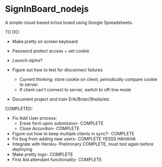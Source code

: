 # SignInBoard_nodejs

A simple cloud-based in/out board using Google Spreadsheets.

TO DO:


- Make pretty on screen keyboard

- Password protect access + set cookie
- *Launch alpha?*
- Figure out how to test for disconnect failures
	- Current thinking: store cookie on client, periodically compare cookie to server. 
	- If client can't connect to server, switch to off-line mode
- Document project and train Erik/Brian/Sheila/etc

COMPLETED:
- Fix Add User process:
	- Erase form upon submission- COMPLETE
	- Close Accordion- COMPLETE
- Figure out how to keep multiple clients in sync?- COMPLETE
- Fix bug from adding new users- COMPLETE YESSS HAHAHA
- Integrate with Heroku- Preliminary COMPLETE, must test again before deploying
- Make pretty logo- COMPLETE
- First Aid attendant functionality- COMPLETE